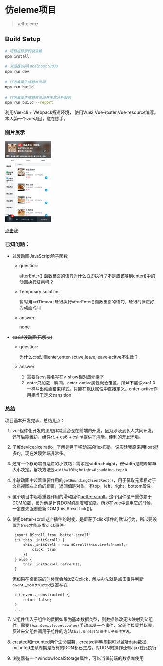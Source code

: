 # 仿eleme项目

> sell-eleme

## Build Setup

``` bash
# 项目根目录安装依赖
npm install

# 浏览器访问localhost:8000
npm run dev

# 打包编译生成静态资源
npm run build

# 打包编译生成静态资源并生成分析报告
npm run build --report
```

利用Vue-cli + Webpack搭建环境， 使用Vue2,Vue-router,Vue-resource编写。本人第一个vue项目，意在练手。

### 图片展示
<img src='./show.png' width=150>

[点击我](http://119.29.113.45:9000/?id=trq#/)

### 已知问题：
- 过渡动画JavaScript钩子函数
   
   + question:
   
   		afterEnter() 函数里面的语句为什么立即执行？不是应该等到enter()中的动画执行结束吗？
      
   + Temporary solution:
   	
  		暂时用setTimeout延迟执行afterEnter()函数里面的语句，延迟时间正好为动画时间
  		
  	+ answer:

  		none	

- <span style="text-decoration:line-through">css过渡动画(已解决)

	+ question:

		为什么css动画enter,enter-active,leave,leave-acitve不生效？
		
	+ answer
		
		1. 需要将css类名写在v-show相对应元素下
		2. enter只加载一瞬间，enter-active属性就会覆盖，所以不能像vue1.0一样写出动画结束样式。只能在默认属性中直接定义。enter-active作用相当于定义transition
			 
### 总结

项目基本开发完毕，总结几点：

1. vue组件化开发的思想非常适合现在前端的开发。因为涉及到多人共同开发，还有后期维护，组件化 + es6 + eslint提供了清晰、便利的开发环境。

2. 了解devicepixelratio，了解适用于移动端的flex布局，说实话我原来用float挺多的，现在发现弊端非常多。

3. 还有一个移动端自适应的小技巧：需求是width=height，但width是随着屏幕大小决定。解决方法是`width=100%;height=0;padding-top:0`

4. 小球动画中起着重要作用的`getBoundingClientRect()`，用于获取元素相对于文档视图左上角的距离，返回值是对象，有top，left，right，bottom属性。

5. 	这个项目中起着重要作用的滑动组件[better-scroll](https://github.com/ustbhuangyi/better-scroll)。这个组件是严重依赖于DOM加载，因为他是计算DOM的高度和宽度。所以在vue中调用它的时候，一定要先强制更新DOM(this.$nextTick())。

6. 使用better-scroll这个插件的时候，是屏蔽了click事件的默认行为，所以要设置为true才能派发click事件。
		
		import BScroll from 'better-scroll'
		if(!this._initScroll) {
			this._initScrll = new BScroll(this.$refs[name],{
				click: true
			})
		} else {
			this._initScroll.refresh();
		}

	但如果在桌面端的时候就会触发2次click，解决办法就是点击事件判断event._constructed是否存在
		
		if(!event._constructed) {
			return false;
		}
		...
		
		
7. 父组件传入子组件的数据如果为基本数据类型，则数据修改无法映射到父组件，需要`this.$emit(event,value)`手动派发一个事件，父组件接受并处理。反过来父组件调用子组件的方法`this.$refs[父组件].子组件方法`。

8. created和mounted两个生命周期，created声明周期可以监听data数据，mounted生命周期是所有的DOM都已生成，对DOM的操作还有ajax在此执行

9. 浏览器有一个window.localStorage属性，可以当做前端的数据库使用